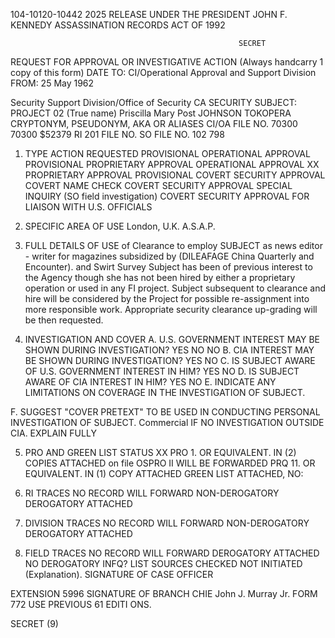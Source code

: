 104-10120-10442 2025 RELEASE UNDER THE PRESIDENT JOHN F. KENNEDY ASSASSINATION RECORDS ACT OF 1992

                                                       SECRET
REQUEST FOR APPROVAL OR INVESTIGATIVE ACTION
(Always handcarry 1 copy of this form)
DATE
TO: CI/Operational Approval and Support Division         FROM: 25 May 1962

Security Support Division/Office of Security
CA SECURITY
SUBJECT:                                                                    PROJECT 02
(True name) Priscilla Mary Post JOHNSON                                     TOKOPERA
CRYPTONYM, PSEUDONYM, AKA OR ALIASES                                        CI/OA FILE NO. 70300
                                                                           70300 $52379
                                                                           RI 201 FILE NO.             SO FILE NO.
                                                                           102 798

1. TYPE ACTION REQUESTED
PROVISIONAL OPERATIONAL APPROVAL                        PROVISIONAL PROPRIETARY APPROVAL
OPERATIONAL APPROVAL                                   XX PROPRIETARY APPROVAL
PROVISIONAL COVERT SECURITY APPROVAL                  COVERT NAME CHECK
COVERT SECURITY APPROVAL                               SPECIAL INQUIRY (SO field investigation)
COVERT SECURITY APPROVAL FOR LIAISON WITH U.S. OFFICIALS
2. SPECIFIC AREA OF USE
London, U.K.              A.S.A.P.
3. FULL DETAILS OF USE
of Clearance to employ SUBJECT as news editor - writer for magazines subsidized
by (DILEAFAGE China Quarterly and Encounter). and Swirt Survey
Subject has been of previous interest to the Agency though she has not been
hired by either a proprietary operation or used in any FI project.
Subject subsequent to clearance and hire will be considered by the Project
for possible re-assignment into more responsible work. Appropriate security clearance
up-grading will be then requested.

4. INVESTIGATION AND COVER
A. U.S. GOVERNMENT INTEREST MAY BE SHOWN DURING INVESTIGATION?                 YES  NO NO
B. CIA INTEREST MAY BE SHOWN DURING INVESTIGATION?                               YES  NO
C. IS SUBJECT AWARE OF U.S. GOVERNMENT INTEREST IN HIM?                         YES  NO
D. IS SUBJECT AWARE OF CIA INTEREST IN HIM?                                      YES  NO
E. INDICATE ANY LIMITATIONS ON COVERAGE IN THE INVESTIGATION OF SUBJECT.

F. SUGGEST "COVER PRETEXT" TO BE USED IN CONDUCTING PERSONAL INVESTIGATION OF SUBJECT.       Commercial
IF NO INVESTIGATION OUTSIDE CIA. EXPLAIN FULLY

5. PRO AND GREEN LIST STATUS
XX PRO 1. OR EQUIVALENT. IN (2) COPIES ATTACHED on file OSPRO II WILL BE FORWARDED
PRQ 11. OR EQUIVALENT. IN (1) COPY ATTACHED                                     GREEN LIST ATTACHED, NO:

6. RI TRACES
NO RECORD                               WILL FORWARD                       NON-DEROGATORY          DEROGATORY ATTACHED

7. DIVISION TRACES
NO RECORD                               WILL FORWARD                       NON-DEROGATORY          DEROGATORY ATTACHED

8. FIELD TRACES
NO RECORD                               WILL FORWARD                       DEROGATORY ATTACHED
NO DEROGATORY INFQ?
LIST SOURCES CHECKED
NOT INITIATED (Explanation).
SIGNATURE OF CASE OFFICER

EXTENSION
5996
SIGNATURE OF BRANCH CHIE John J. Murray Jr.
FORM 772 USE PREVIOUS
61 EDITI ONS.

SECRET
(9)
